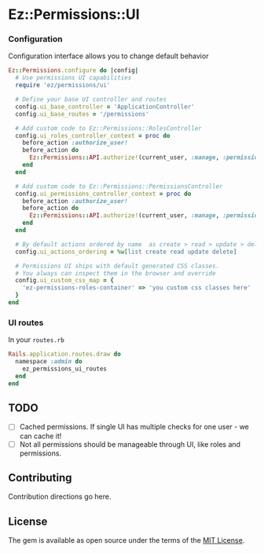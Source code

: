 # Ez::Permissions::UI

### Configuration

Configuration interface allows you to change default behavior
```ruby
Ez::Permissions.configure do |config|
  # Use permissions UI capabilities
  require 'ez/permissions/ui'

  # Define your base UI controller and routes
  config.ui_base_controller = 'ApplicationController'
  config.ui_base_routes = '/permissions'

  # Add custom code to Ez::Permissions::RolesController
  config.ui_roles_controller_context = proc do
    before_action :authorize_user!
    before_action do
      Ez::Permissions::API.authorize!(current_user, :manage, :permissions)
    end
  end

  # Add custom code to Ez::Permissions::PermissionsController
  config.ui_permissions_controller_context = proc do
    before_action :authorize_user!
    before_action do
      Ez::Permissions::API.authorize!(current_user, :manage, :permissions)
    end
  end

  # By default actions ordered by name  as create > read > update > delete
  config.ui_actions_ordering = %w[list create read update delete]

  # Permissions UI ships with default generated CSS classes.
  # You always can inspect them in the browser and override
  config.ui_custom_css_map = {
    'ez-permissions-roles-container' => 'you custom css classes here'
  }
end
```

### UI routes
In your `routes.rb`

```ruby
Rails.application.routes.draw do
  namespace :admin do
    ez_permissions_ui_routes
  end
end
```

## TODO
- [ ] Cached permissions. If single UI has multiple checks for one user - we can cache it!
- [ ] Not all permissions should be manageable through UI, like roles and permissions.

## Contributing
Contribution directions go here.

## License
The gem is available as open source under the terms of the [MIT License](https://opensource.org/licenses/MIT).
